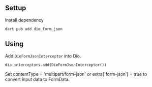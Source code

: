 ## Settup

Install dependency

```
dart pub add dio_form_json
```

## Using

Add `DioFormJsonInterceptor` into Dio.

```
dio.interceptors.add(DioFormJsonInterceptor())
```

Set contentType = 'multipart/form-json' or extra['form-json'] = true to convert input data to FormData.
